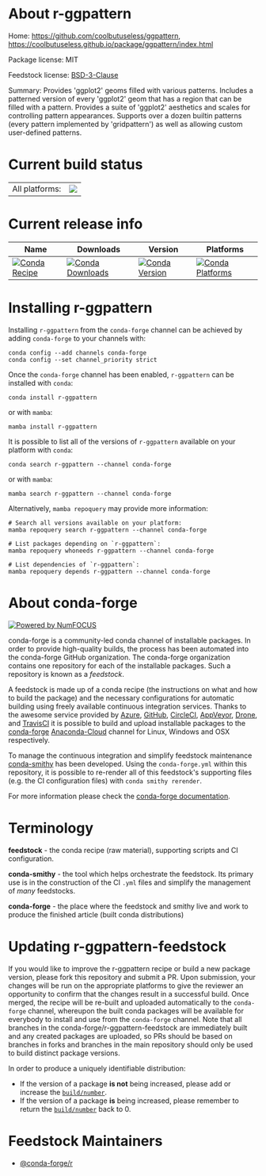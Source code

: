 About r-ggpattern
=================

Home: https://github.com/coolbutuseless/ggpattern, https://coolbutuseless.github.io/package/ggpattern/index.html

Package license: MIT

Feedstock license: [BSD-3-Clause](https://github.com/conda-forge/r-ggpattern-feedstock/blob/main/LICENSE.txt)

Summary: Provides 'ggplot2' geoms filled with various patterns.  Includes a patterned version of every 'ggplot2' geom that has a region that can be filled with a pattern.  Provides a suite of 'ggplot2' aesthetics and scales for controlling pattern appearances.  Supports over a dozen builtin patterns (every pattern implemented by 'gridpattern') as well as allowing custom user-defined patterns.

Current build status
====================


<table><tr><td>All platforms:</td>
    <td>
      <a href="https://dev.azure.com/conda-forge/feedstock-builds/_build/latest?definitionId=15553&branchName=main">
        <img src="https://dev.azure.com/conda-forge/feedstock-builds/_apis/build/status/r-ggpattern-feedstock?branchName=main">
      </a>
    </td>
  </tr>
</table>

Current release info
====================

| Name | Downloads | Version | Platforms |
| --- | --- | --- | --- |
| [![Conda Recipe](https://img.shields.io/badge/recipe-r--ggpattern-green.svg)](https://anaconda.org/conda-forge/r-ggpattern) | [![Conda Downloads](https://img.shields.io/conda/dn/conda-forge/r-ggpattern.svg)](https://anaconda.org/conda-forge/r-ggpattern) | [![Conda Version](https://img.shields.io/conda/vn/conda-forge/r-ggpattern.svg)](https://anaconda.org/conda-forge/r-ggpattern) | [![Conda Platforms](https://img.shields.io/conda/pn/conda-forge/r-ggpattern.svg)](https://anaconda.org/conda-forge/r-ggpattern) |

Installing r-ggpattern
======================

Installing `r-ggpattern` from the `conda-forge` channel can be achieved by adding `conda-forge` to your channels with:

```
conda config --add channels conda-forge
conda config --set channel_priority strict
```

Once the `conda-forge` channel has been enabled, `r-ggpattern` can be installed with `conda`:

```
conda install r-ggpattern
```

or with `mamba`:

```
mamba install r-ggpattern
```

It is possible to list all of the versions of `r-ggpattern` available on your platform with `conda`:

```
conda search r-ggpattern --channel conda-forge
```

or with `mamba`:

```
mamba search r-ggpattern --channel conda-forge
```

Alternatively, `mamba repoquery` may provide more information:

```
# Search all versions available on your platform:
mamba repoquery search r-ggpattern --channel conda-forge

# List packages depending on `r-ggpattern`:
mamba repoquery whoneeds r-ggpattern --channel conda-forge

# List dependencies of `r-ggpattern`:
mamba repoquery depends r-ggpattern --channel conda-forge
```


About conda-forge
=================

[![Powered by
NumFOCUS](https://img.shields.io/badge/powered%20by-NumFOCUS-orange.svg?style=flat&colorA=E1523D&colorB=007D8A)](https://numfocus.org)

conda-forge is a community-led conda channel of installable packages.
In order to provide high-quality builds, the process has been automated into the
conda-forge GitHub organization. The conda-forge organization contains one repository
for each of the installable packages. Such a repository is known as a *feedstock*.

A feedstock is made up of a conda recipe (the instructions on what and how to build
the package) and the necessary configurations for automatic building using freely
available continuous integration services. Thanks to the awesome service provided by
[Azure](https://azure.microsoft.com/en-us/services/devops/), [GitHub](https://github.com/),
[CircleCI](https://circleci.com/), [AppVeyor](https://www.appveyor.com/),
[Drone](https://cloud.drone.io/welcome), and [TravisCI](https://travis-ci.com/)
it is possible to build and upload installable packages to the
[conda-forge](https://anaconda.org/conda-forge) [Anaconda-Cloud](https://anaconda.org/)
channel for Linux, Windows and OSX respectively.

To manage the continuous integration and simplify feedstock maintenance
[conda-smithy](https://github.com/conda-forge/conda-smithy) has been developed.
Using the ``conda-forge.yml`` within this repository, it is possible to re-render all of
this feedstock's supporting files (e.g. the CI configuration files) with ``conda smithy rerender``.

For more information please check the [conda-forge documentation](https://conda-forge.org/docs/).

Terminology
===========

**feedstock** - the conda recipe (raw material), supporting scripts and CI configuration.

**conda-smithy** - the tool which helps orchestrate the feedstock.
                   Its primary use is in the construction of the CI ``.yml`` files
                   and simplify the management of *many* feedstocks.

**conda-forge** - the place where the feedstock and smithy live and work to
                  produce the finished article (built conda distributions)


Updating r-ggpattern-feedstock
==============================

If you would like to improve the r-ggpattern recipe or build a new
package version, please fork this repository and submit a PR. Upon submission,
your changes will be run on the appropriate platforms to give the reviewer an
opportunity to confirm that the changes result in a successful build. Once
merged, the recipe will be re-built and uploaded automatically to the
`conda-forge` channel, whereupon the built conda packages will be available for
everybody to install and use from the `conda-forge` channel.
Note that all branches in the conda-forge/r-ggpattern-feedstock are
immediately built and any created packages are uploaded, so PRs should be based
on branches in forks and branches in the main repository should only be used to
build distinct package versions.

In order to produce a uniquely identifiable distribution:
 * If the version of a package **is not** being increased, please add or increase
   the [``build/number``](https://docs.conda.io/projects/conda-build/en/latest/resources/define-metadata.html#build-number-and-string).
 * If the version of a package **is** being increased, please remember to return
   the [``build/number``](https://docs.conda.io/projects/conda-build/en/latest/resources/define-metadata.html#build-number-and-string)
   back to 0.

Feedstock Maintainers
=====================

* [@conda-forge/r](https://github.com/conda-forge/r/)

